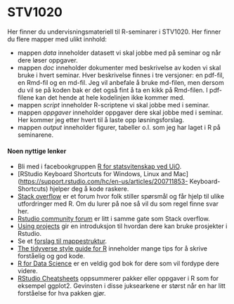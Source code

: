 # STV1020

Her finner du undervisningsmateriell til R-seminarer i STV1020. Her finner du flere mapper med ulikt innhold: 

* mappen *data* inneholder datasett vi skal jobbe med på seminar og når dere løser oppgaver. 
* mappen *doc* inneholder dokumenter med beskrivelse av koden vi skal bruke i hvert seminar. Hver beskrivelse finnes i tre versjoner: en pdf-fil, en Rmd-fil og en md-fil. Jeg vil anbefale å bruke md-filen, men dersom du vil se på koden bak er det også fint å ta en kikk på Rmd-filen. I pdf-filene kan det hende at hele kodelinjen ikke kommer med.
* mappen *script* inneholder R-scriptene vi skal jobbe med i seminar. 
* mappen *oppgaver* inneholder oppgaver dere skal jobbe med i seminar. Her kommer jeg etter hvert til å laste opp løsningsforslag. 
* mappen *output* inneholder figurer, tabeller o.l. som jeg har laget i R på seminarene. 

#### Noen nyttige lenker

- Bli med i facebookgruppen [R for statsvitenskap ved UiO](https://www.facebook.com/groups/427792970608618).
- [RStudio Keyboard Shortcuts for Windows, Linux and Mac](https://support.rstudio.com/hc/en-us/articles/200711853- Keyboard-Shortcuts) hjelper deg å kode raskere.
- [Stack overflow](https://stackoverflow.com/questions/tagged/r) er et forum hvor folk stiller spørsmål og får hjelp til ulike utfordringer med R. Om du lurer på noe så vil du som regel finne svar her. 
- [Rstudio community forum](https://community.rstudio.com/) er litt i samme gate som Stack overflow. 
- [Using projects](https://support.rstudio.com/hc/en-us/articles/200526207-Using-Projects) gir en introduksjon til hvordan dere kan bruke prosjekter i Rstudio. 
- Se et [forslag til mappestruktur](https://nicercode.github.io/blog/2013-04-05-projects/).
- [The tidyverse style guide for R](https://style.tidyverse.org/) inneholder mange tips for å skrive forståelig og god kode. 
- [R for Data Science](https://r4ds.had.co.nz/) er en veldig god bok for dere som vil fordype dere videre. 
- [RStudio Cheatsheets](https://rstudio.com/resources/cheatsheets/) oppsummerer pakker eller oppgaver i R som for eksempel ggplot2. Gevinsten i disse juksearkene er størst når en har litt forståelse for hva pakken gjør.